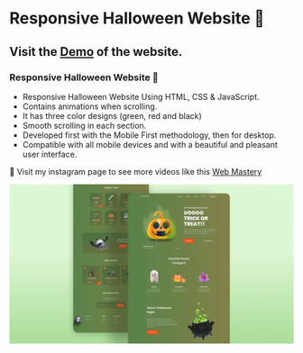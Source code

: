 # Responsive Halloween Website 🎃
## Visit the [Demo](https://halloween-web-rho.vercel.app/) of the website.

### Responsive Halloween Website 🎃

- Responsive Halloween Website Using HTML, CSS & JavaScript.
- Contains animations when scrolling.
- It has three color designs (green, red and black)
- Smooth scrolling in each section.
- Developed first with the Mobile First methodology, then for desktop.
- Compatible with all mobile devices and with a beautiful and pleasant user interface.

💙 Visit my instagram page to see more videos like this [Web Mastery](https://www.instagram.com/web_mastery03/)

![halloween](/preview.png)
